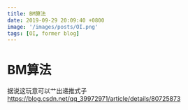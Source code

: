```yaml
---
title: BM算法
date: 2019-09-29 20:09:40 +0800
image: '/images/posts/OI.png'
tags: [OI, former blog]
---
```


# BM算法
据说这玩意可以艹出递推式子
https://blog.csdn.net/qq_39972971/article/details/80725873